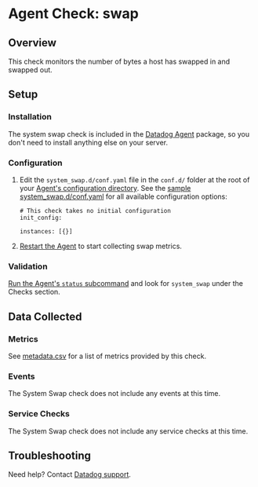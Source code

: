 # Agent Check: swap

## Overview

This check monitors the number of bytes a host has swapped in and swapped out.

## Setup
### Installation

The system swap check is included in the [Datadog Agent][1] package, so you don't need to install anything else on your server.

### Configuration

1. Edit the `system_swap.d/conf.yaml` file in the `conf.d/` folder at the root of your [Agent's configuration directory][7]. See the [sample system_swap.d/conf.yaml][2] for all available configuration options:

    ```
    # This check takes no initial configuration
    init_config:

    instances: [{}]
    ```

2. [Restart the Agent][3] to start collecting swap metrics.

### Validation

[Run the Agent's `status` subcommand][4] and look for `system_swap` under the Checks section.

## Data Collected
### Metrics

See [metadata.csv][5] for a list of metrics provided by this check.

### Events
The System Swap check does not include any events at this time.

### Service Checks
The System Swap check does not include any service checks at this time.

## Troubleshooting
Need help? Contact [Datadog support][6].

[1]: https://app.datadoghq.com/account/settings#agent
[2]: https://github.com/DataDog/integrations-core/blob/master/system_swap/datadog_checks/system_swap/data/conf.yaml.example
[3]: https://docs.datadoghq.com/agent/faq/agent-commands/#start-stop-restart-the-agent
[4]: https://docs.datadoghq.com/agent/faq/agent-commands/#agent-status-and-information
[5]: https://github.com/DataDog/integrations-core/blob/master/system_swap/metadata.csv
[6]: https://docs.datadoghq.com/help/
[7]: https://docs.datadoghq.com/agent/faq/agent-configuration-files/#agent-configuration-directory
